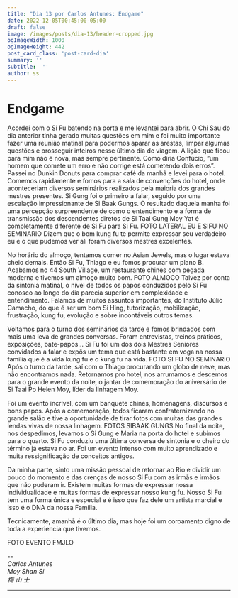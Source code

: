 ```yaml
---
title: "Dia 13 por Carlos Antunes: Endgame"
date: 2022-12-05T00:45:00-05:00
draft: false
image: /images/posts/dia-13/header-cropped.jpg
ogImageWidth: 1000
ogImageHeight: 442
post_card_class: 'post-card-dia'
summary: ''
subtitle:  ''
author: ss
---
```


# Endgame

Acordei com o Si Fu batendo na porta e me levantei para abrir. O Chi Sau do dia anterior tinha gerado muitas questões em mim e foi muito importante fazer uma reunião matinal para podermos aparar as arestas, limpar algumas questões e prosseguir inteiros nesse último dia de viagem.
A lição que ficou para mim não é nova, mas sempre pertinente. Como diria Confúcio, “um homem que comete um erro e não corrige está cometendo dois erros”.
Passei no Dunkin Donuts para comprar café da manhã e levei para o hotel. Comemos rapidamente e fomos para a sala de convenções do hotel, onde aconteceriam diversos seminários realizados pela maioria dos grandes mestres presentes.
Si Gung foi o primeiro a falar, seguido por uma escalação impressionante de Si Baak Gungs. O resultado daquela manha foi uma percepção surpreendente de como o entendimento e a forma de transmissão dos descendentes diretos de Si Taai Gung Moy Yat é completamente diferente de Si Fu para Si Fu.
FOTO LATERAL EU E SIFU NO SEMINARIO
Dizem que o bom kung fu te permite expressar seu verdadeiro eu e o que pudemos ver ali foram diversos mestres excelentes.

No horário do almoço, tentamos comer no Asian Jewels, mas o lugar estava cheio demais. Então Si Fu, Thiago e eu fomos procurar um plano B. Acabamos no 44 South Village, um restaurante chines com pegada moderna e tivemos um almoço muito bom.
FOTO ALMOCO
Talvez por conta da sintonia matinal, o nível de todos os papos conduzidos pelo Si Fu conosco ao longo do dia parecia superior em complexidade e entendimento. Falamos de muitos assuntos importantes, do Instituto Júlio Camacho, do que é ser um bom Si Hing, tutorização, mobilização, frustração, kung fu, evolução e sobre incontáveis outros temas.

Voltamos para o turno dos seminários da tarde e fomos brindados com mais uma leva de grandes conversas. Foram entrevistas, treinos práticos, exposições, bate-papos... Si Fu foi um dos dois Mestres Seniores convidados a falar e expôs um tema que está bastante em voga na nossa família que é a vida kung fu e o kung fu na vida.
FOTO SI FU NO SEMINARIO
Após o turno da tarde, saí com o Thiago procurando um globo de neve, mas não encontramos nada. Retornamos pro hotel, nos arrumamos e descemos para o grande evento da noite, o jantar de comemoração do aniversário de Si Taai Po Helen Moy, líder da linhagem Moy.

Foi um evento incrível, com um banquete chines, homenagens, discursos e bons papos. Após a comemoração, todos ficaram confraternizando no grande salão e tive a oportunidade de tirar fotos com muitas das grandes lendas vivas de nossa linhagem.
FOTOS SIBAAK GUNGS
No final da noite, nos despedimos, levamos o Si Gung e Maria na porta do hotel e subimos para o quarto. Si Fu conduziu uma última conversa de sintonia e o cheiro do término já estava no ar. Foi um evento intenso com muito aprendizado e muita ressignificação de conceitos antigos.

Da minha parte, sinto uma missão pessoal de retornar ao Rio e dividir um pouco do momento e das crenças de nosso Si Fu com as irmãs e irmãos que não puderam ir. Existem muitas formas de expressar nossa individualidade e muitas formas de expressar nosso kung fu. Nosso Si Fu tem uma forma única e especial e é isso que faz dele um artista marcial e isso é o DNA da nossa Família.

Tecnicamente, amanhã é o último dia, mas hoje foi um coroamento digno de toda a experiencia que tivemos.

FOTO EVENTO FMJLO


--  
_Carlos Antunes_  
_Moy Shan Si_  
_梅 山 士_  

***